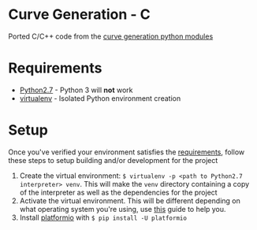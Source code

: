 # Curve Generation - C

Ported C/C++ code from the [curve generation python modules](https://github.com/Longhorn-Rocketry-Association/Experimental-Board/tree/master/Curve%20Generation/Python)

# Requirements
* [Python2.7](https://www.python.org/downloads/release/python-2715/) - Python 3 will **not** work
* [virtualenv](https://virtualenv.pypa.io/en/latest/) - Isolated Python environment creation

# Setup
Once you've verified your environment satisfies the [requirements](#requirements), follow these steps to setup building and/or development for the project

1. Create the virtual environment: `$ virtualenv -p <path to Python2.7 interpreter> venv`. This will make the `venv` directory containing a copy of the interpreter as well as the dependencies for the project
2. Activate the virtual environment. This will be different depending on what operating system you're using, use [this](https://virtualenv.pypa.io/en/latest/userguide/#activate-script) guide to help you.
3. Install [platformio](https://platformio.org/) with `$ pip install -U platformio`
